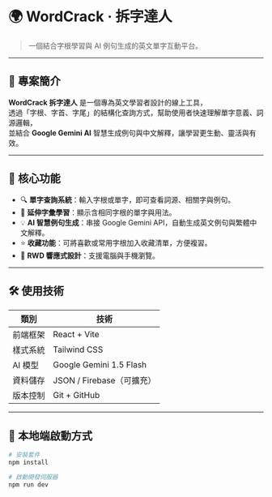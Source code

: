 # 🌍 WordCrack · 拆字達人

> 一個結合字根學習與 AI 例句生成的英文單字互動平台。

---

## 📘 專案簡介

**WordCrack 拆字達人** 是一個專為英文學習者設計的線上工具，  
透過「字根、字首、字尾」的結構化查詢方式，幫助使用者快速理解單字意義、詞源邏輯，  
並結合 **Google Gemini AI** 智慧生成例句與中文解釋，讓學習更生動、靈活與有效。

---

## 🎯 核心功能

- 🔍 **單字查詢系統**：輸入字根或單字，即可查看詞源、相關字與例句。  
- 🧩 **延伸字彙學習**：顯示含相同字根的單字與用法。  
- 💡 **AI 智慧例句生成**：串接 Google Gemini API，自動生成英文例句與繁體中文解釋。  
- ⭐ **收藏功能**：可將喜歡或常用字根加入收藏清單，方便複習。  
- 📱 **RWD 響應式設計**：支援電腦與手機瀏覽。  

---

## 🛠️ 使用技術

| 類別 | 技術 |
|------|------|
| 前端框架 | React + Vite |
| 樣式系統 | Tailwind CSS |
| AI 模型 | Google Gemini 1.5 Flash |
| 資料儲存 | JSON / Firebase（可擴充） |
| 版本控制 | Git + GitHub |

---

## 🚀 本地端啟動方式

```bash
# 安裝套件
npm install

# 啟動開發伺服器
npm run dev

